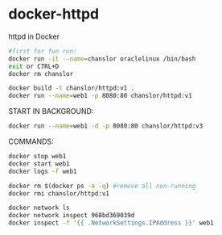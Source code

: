 # docker-httpd
httpd in Docker

```bash
#first for fun run:
docker run -it --name=chanslor oraclelinux /bin/bash
exit or CTRL+D
docker rm chanslor
```

```bash
docker build -t chanslor/httpd:v1 .
docker run --name=web1 -p 8080:80 chanslor/httpd:v1
```

START IN BACKGROUND:
```bash
docker run --name=web1 -d -p 8080:80 chanslor/httpd:v3

```

COMMANDS:
```bash
docker stop web1
docker start web1
docker logs -f web1

docker rm $(docker ps -a -q) #remove all non-running
docker rmi chanslor/httpd:v1

docker network ls
docker network inspect 968bd369039d
docker inspect -f '{{ .NetworkSettings.IPAddress }}' web1


```
